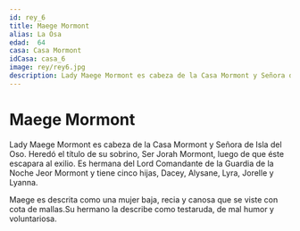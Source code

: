 ```yaml
---
id: rey_6
title: Maege Mormont
alias: La Osa
edad:  64
casa: Casa Mormont
idCasa: casa_6
image: rey/rey6.jpg
description: Lady Maege Mormont es cabeza de la Casa Mormont y Señora de Isla del Oso. Heredó el título de su sobrino, Ser Jorah Mormont, luego de que éste escapara al exilio. Es hermana del Lord ...
---
```


#  Maege Mormont

Lady Maege Mormont es cabeza de la Casa Mormont y Señora de Isla del Oso. Heredó el título de su sobrino, Ser Jorah Mormont, luego de que éste escapara al exilio. Es hermana del Lord Comandante de la Guardia de la Noche Jeor Mormont y tiene cinco hijas, Dacey, Alysane, Lyra, Jorelle y Lyanna.

Maege es descrita como una mujer baja, recia y canosa que se viste con cota de mallas.Su hermano la describe como testaruda, de mal humor y voluntariosa.